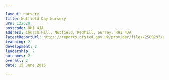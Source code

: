 ```yaml
---

layout: nursery
title: Nutfield Day Nursery
urn: 122620
postcode: RH1 4JA
address: Church Hill, Nutfield, Redhill, Surrey, RH1 4JA
latestReportUrl: https://reports.ofsted.gov.uk/provider/files/2580297/urn/122620.pdf
teaching: 2
development: 2
leadership: 2
outcomes: 2
overall: 2
date: 15 June 2016

---
```

